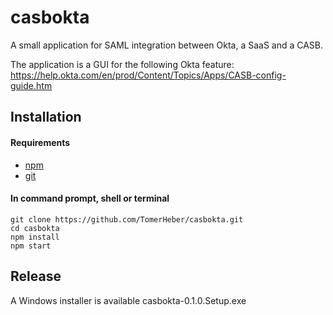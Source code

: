 # casbokta
A small application for SAML integration between Okta, a SaaS and a CASB.

The application is a GUI for the following Okta feature: <br />
https://help.okta.com/en/prod/Content/Topics/Apps/CASB-config-guide.htm

## Installation

#### Requirements
* [npm](https://www.npmjs.com/get-npm)
* [git](https://git-scm.com/downloads)

#### In command prompt, shell or terminal
```console
git clone https://github.com/TomerHeber/casbokta.git
cd casbokta
npm install
npm start
```

## Release

A Windows installer is available casbokta-0.1.0.Setup.exe
